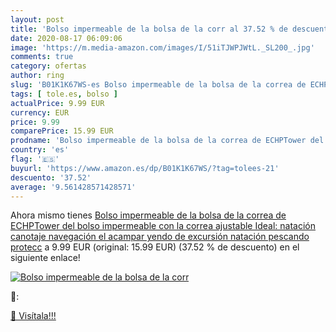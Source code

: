 ```yaml
---
layout: post
title: 'Bolso impermeable de la bolsa de la corr al 37.52 % de descuento'
date: 2020-08-17 06:09:06
image: 'https://m.media-amazon.com/images/I/51iTJWPJWtL._SL200_.jpg'
comments: true
category: ofertas
author: ring
slug: 'B01K1K67WS-es Bolso impermeable de la bolsa de la correa de ECHPTower...'
tags: [ tole.es, bolso ]
actualPrice: 9.99 EUR
currency: EUR
price: 9.99
comparePrice: 15.99 EUR
prodname: 'Bolso impermeable de la bolsa de la correa de ECHPTower del bolso impermeable con la correa ajustable Ideal: natación  canotaje  navegación  el acampar  yendo de excursión  natación  pescando  protecc'
country: 'es'
flag: '🇪🇸'
buyurl: 'https://www.amazon.es/dp/B01K1K67WS/?tag=tolees-21'
descuento: '37.52'
average: '9.561428571428571'
---
```


Ahora mismo tienes [Bolso impermeable de la bolsa de la correa de ECHPTower del bolso impermeable con la correa ajustable Ideal: natación  canotaje  navegación  el acampar  yendo de excursión  natación  pescando  protecc](https://www.amazon.es/dp/B01K1K67WS/?tag=tolees-21) a 9.99 EUR (original: 15.99 EUR) (37.52 %  de descuento) en el siguiente enlace!

[![Bolso impermeable de la bolsa de la corr](https://m.media-amazon.com/images/I/51iTJWPJWtL._SL200_.jpg)](https://www.amazon.es/dp/B01K1K67WS/?tag=tolees-21)

🔎:


[🛒 Visítala!!!](https://www.amazon.es/dp/B01K1K67WS/?tag=tolees-21)
